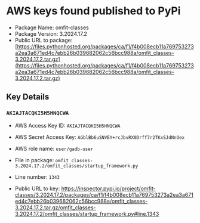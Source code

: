 # AWS keys found published to PyPi

* Package Name: omfit-classes
* Package Version: 3.2024.17.2
* Public URL to package: [https://files.pythonhosted.org/packages/ca/f1/f4b008ecb11a769753273a2ea3a671ed4c7ebb26b039682062c56bcc988a/omfit_classes-3.2024.17.2.tar.gz](https://files.pythonhosted.org/packages/ca/f1/f4b008ecb11a769753273a2ea3a671ed4c7ebb26b039682062c56bcc988a/omfit_classes-3.2024.17.2.tar.gz)

## Key Details

### `AKIAJTACQKI5H5HNQCWA`

* AWS Access Key ID: `AKIAJTACQKI5H5HNQCWA`
* AWS Secret Access Key: `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` 
* AWS role name: `user/gadb-user`
* File in package: `omfit_classes-3.2024.17.2/omfit_classes/startup_framework.py`
* Line number: `1343`

* Public URL to key: https://inspector.pypi.io/project/omfit-classes/3.2024.17.2/packages/ca/f1/f4b008ecb11a769753273a2ea3a671ed4c7ebb26b039682062c56bcc988a/omfit_classes-3.2024.17.2.tar.gz/omfit_classes-3.2024.17.2/omfit_classes/startup_framework.py#line.1343


